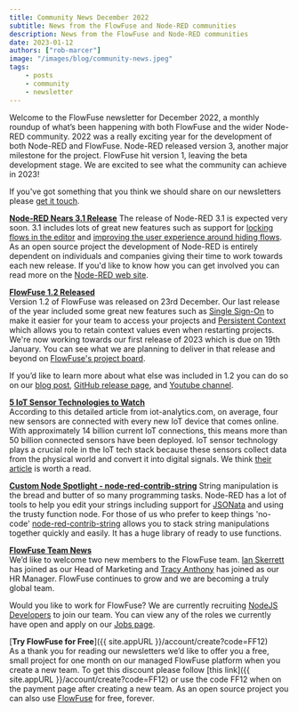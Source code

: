 ```yaml
---
title: Community News December 2022
subtitle: News from the FlowFuse and Node-RED communities
description: News from the FlowFuse and Node-RED communities
date: 2023-01-12
authors: ["rob-marcer"]
image: "/images/blog/community-news.jpeg"
tags:
    - posts
    - community
    - newsletter
---
```


Welcome to the FlowFuse newsletter for December 2022, a monthly roundup of what’s been happening with both FlowFuse and the wider Node-RED community. 2022 was a really exciting year for the development of both Node-RED and FlowFuse. Node-RED released version 3, another major milestone for the project. FlowFuse hit version 1, leaving the beta development stage. We are excited to see what the community can achieve in 2023!
<!--more-->
If you've got something that you think we should share on our newsletters please [get it touch](mailto:contact@flowfuse.com).

[**Node-RED Nears 3.1 Release**](https://github.com/node-red/node-red/milestone/19)
The release of Node-RED 3.1 is expected very soon. 3.1 includes lots of great new features such as support for [locking flows in the editor](https://github.com/node-red/node-red/pull/3938) and [improving the user experience around hiding flows](https://github.com/node-red/node-red/pull/3930). As an open source project the development of Node-RED is entirely dependent on individuals and companies giving their time to work towards each new release. If you'd like to know how you can get involved you can read more on the [Node-RED web site](https://nodered.org/about/contribute/).

[**FlowFuse 1.2 Released**](/blog/2022/12/flowforge-1-2-0-released/)   
Version 1.2 of FlowFuse was released on 23rd December. Our last release of the year included some great new features such as [Single Sign-On](/docs/cloud/introduction/#single-sign-on) to make it easier for your team to access your projects and [Persistent Context](/docs/cloud/introduction/#node-red-context) which allows you to retain context values even when restarting projects. We're now working towards our first release of 2023 which is due on 19th January. You can see what we are planning to deliver in that release and beyond on [FlowFuse's project board](https://github.com/orgs/FlowFuse/projects/5). 

If you’d like to learn more about what else was included in 1.2 you can do so on our [blog post](/blog/2022/12/flowforge-1-2-0-released/), [GitHub release page](https://github.com/FlowFuse/flowfuse/releases/tag/v1.2.0), and [Youtube channel](https://www.youtube.com/watch?v=u7TjqUAub1g).

[**5 IoT Sensor Technologies to Watch**](https://iot-analytics.com/5-iot-sensor-technologies/)  
According to this detailed article from iot-analytics.com, on average, four new sensors are connected with every new IoT device that comes online. With approximately 14 billion current IoT connections, this means more than 50 billion connected sensors have been deployed. IoT sensor technology plays a crucial role in the IoT tech stack because these sensors collect data from the physical world and convert it into digital signals. We think [their article](https://iot-analytics.com/5-iot-sensor-technologies/) is worth a read.

[**Custom Node Spotlight - node-red-contrib-string**](https://flows.nodered.org/node/node-red-contrib-string)
String manipulation is the bread and butter of so many programming tasks. Node-RED has a lot of tools to help you edit your strings including support for [JSONata](https://jsonata.org/) and using the trusty function node. For those of us who prefer to keep things 'no-code' [node-red-contrib-string](https://flows.nodered.org/node/node-red-contrib-string) allows you to stack string manipulations together quickly and easily. It has a huge library of ready to use functions.

[**FlowFuse Team News**](/team/)    
We’d like to welcome two new members to the FlowFuse team. [Ian Skerrett](https://twitter.com/ianskerrett) has joined as our Head of Marketing and [Tracy Anthony](https://www.linkedin.com/in/tracyanthonyfernandez/) has joined as our HR Manager. FlowFuse continues to grow and we are becoming a truly global team.

Would you like to work for FlowFuse? We are currently recruiting [NodeJS Developers](https://boards.greenhouse.io/flowfuse/jobs/4463977004) to join our team. You can view any of the roles we currently have open and apply on our [Jobs page](https://boards.greenhouse.io/flowfuse). 
    
[**Try FlowFuse for Free**]({{ site.appURL }}/account/create?code=FF12)  
As a thank you for reading our newsletters we’d like to offer you a free, small project for one month on our managed FlowFuse platform when you create a new team. To get this discount please follow [this link]({{ site.appURL }}/account/create?code=FF12) or use the code FF12 when on the payment page after creating a new team. As an open source project you can also use [FlowFuse](/docs/install/) for free, forever.
